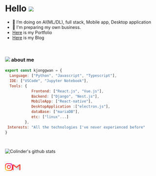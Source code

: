 # Hello <img src="https://raw.githubusercontent.com/MartinHeinz/MartinHeinz/master/wave.gif" width="30px">

- 🌱 I’m doing on AI(ML/DL), full stack, Mobile app, Desktop application 
- 🔭 I'm preparing my own business.
- [Here](https://www.notion.so/Portfolio-de150f25257f45de961efc3c78b7cc78) is my Portfolio
- [Here](https://colinder.github.io) is my Blog
<!--
- 👯 I’m looking to collaborate on ... blockChain
- 🤔 I’m looking for help with ...blockChain
- 💬 Ask me about ...blockChain
- 📫 How to reach me: ...blockChain
- 😄 Pronouns: ...blockChain
-->

<br/>

### <img src="https://media.giphy.com/media/VgCDAzcKvsR6OM0uWg/giphy.gif" width="50"> about me  

```Javascript
export const kjonggwan = {
  Language: ["Python", "Javascript", "Typescript"],
  IDE: ["VSCode", "Jupyter Notebook"],
  Tools: {
            Frontend: ["React.js", "Vue.js"],
            Backend: ["Django", "Nest.js"],
            MobileApp: ["React-native"],
            DesktopApplication :["electron.js"],
            dataBase: ["mariaDB"],
            etc: ["linux"...]
         },
 Interests: "All the technologies I've never experienced before"
}
```


<br />

![Colinder's github stats](https://github-readme-stats.vercel.app/api?username=colinder&show_icons=true&hide_border=true)


<br/>

<a href="https://www.instagram.com/vincent__0209/">
  <img align="left" alt="Hargun | Instagram" width="24px" src="https://github.com/hargun79/hargun79/blob/master/Assets/Instagram.svg" />
</a>
<a href="mailto:kjonggwan@gmail.com">
  <img align="left" alt="Hargun | Gmail" width="26px" src="https://github.com/hargun79/hargun79/blob/master/Assets/Gmail.svg"/>
</a> 

